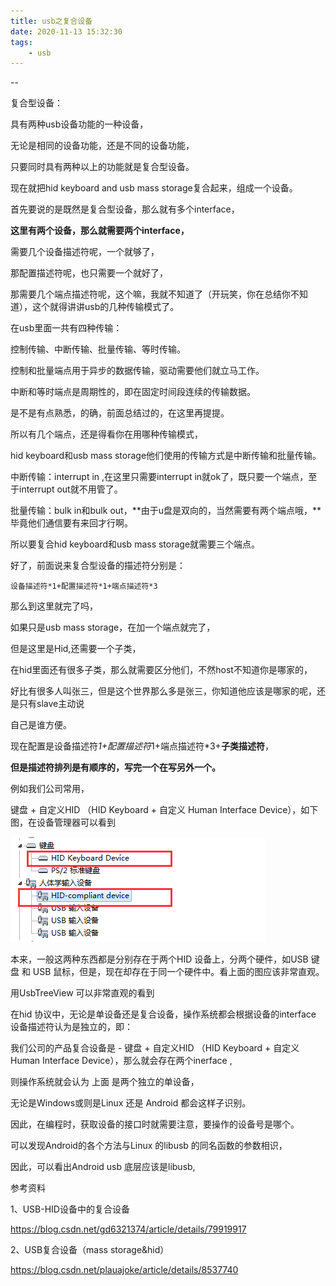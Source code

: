 ```yaml
---
title: usb之复合设备
date: 2020-11-13 15:32:30
tags:
	- usb
---
```


--

复合型设备：

具有两种usb设备功能的一种设备，

无论是相同的设备功能，还是不同的设备功能，

只要同时具有两种以上的功能就是复合型设备。

现在就把hid keyboard and usb mass storage复合起来，组成一个设备。



首先要说的是既然是复合型设备，那么就有多个interface，

**这里有两个设备，那么就需要两个interface，**

需要几个设备描述符呢，一个就够了，

那配置描述符呢，也只需要一个就好了，

那需要几个端点描述符呢，这个嘛，我就不知道了（开玩笑，你在总结你不知道），这个就得讲讲usb的几种传输模式了。



在usb里面一共有四种传输：

控制传输、中断传输、批量传输、等时传输。

控制和批量端点用于异步的数据传输，驱动需要他们就立马工作。

中断和等时端点是周期性的，即在固定时间段连续的传输数据。

是不是有点熟悉，的确，前面总结过的，在这里再提提。

所以有几个端点，还是得看你在用哪种传输模式，

hid keyboard和usb mass storage他们使用的传输方式是中断传输和批量传输。



中断传输：interrupt in ,在这里只需要interrupt in就ok了，既只要一个端点，至于interrupt out就不用管了。

批量传输：bulk in和bulk out，**由于u盘是双向的，当然需要有两个端点哦，**毕竟他们通信要有来回才行啊。



所以要复合hid keyboard和usb mass storage就需要三个端点。

好了，前面说来复合型设备的描述符分别是：

`设备描述符*1+配置描述符*1+端点描述符*3`



那么到这里就完了吗，

如果只是usb mass storage，在加一个端点就完了，

但是这里是Hid,还需要一个子类，

在hid里面还有很多子类，那么就需要区分他们，不然host不知道你是哪家的，

好比有很多人叫张三，但是这个世界那么多是张三，你知道他应该是哪家的呢，还是只有slave主动说

自己是谁方便。

现在配置是设备描述符*1+配置描述符*1+端点描述符*3+**子类描述符**，

**但是描述符排列是有顺序的，写完一个在写另外一个。**



例如我们公司常用，

键盘 + 自定义HID  （HID Keyboard  + 自定义 Human Interface Device），如下图，在设备管理器可以看到

![img](../images/random_name/2018041313483541)

本来，一般这两种东西都是分别存在于两个HID 设备上，分两个硬件，如USB 键盘  和 USB 鼠标，但是，现在却存在于同一个硬件中。看上面的图应该非常直观。

用UsbTreeView 可以非常直观的看到



在hid 协议中，无论是单设备还是复合设备，操作系统都会根据设备的interface 设备描述符认为是独立的，即：

我们公司的产品复合设备是 - 键盘 + 自定义HID  （HID Keyboard  + 自定义 Human Interface Device），那么就会存在两个inerface ,

 则操作系统就会认为 上面 是两个独立的单设备，

无论是Windows或则是Linux 还是 Android 都会这样子识别。

因此，在编程时，获取设备的接口时就需要注意，要操作的设备号是哪个。



可以发现Android的各个方法与Linux 的libusb 的同名函数的参数相识，

因此，可以看出Android usb 底层应该是libusb,





参考资料

1、USB-HID设备中的复合设备

https://blog.csdn.net/gd6321374/article/details/79919917

2、USB复合设备（mass storage&hid）

https://blog.csdn.net/plauajoke/article/details/8537740